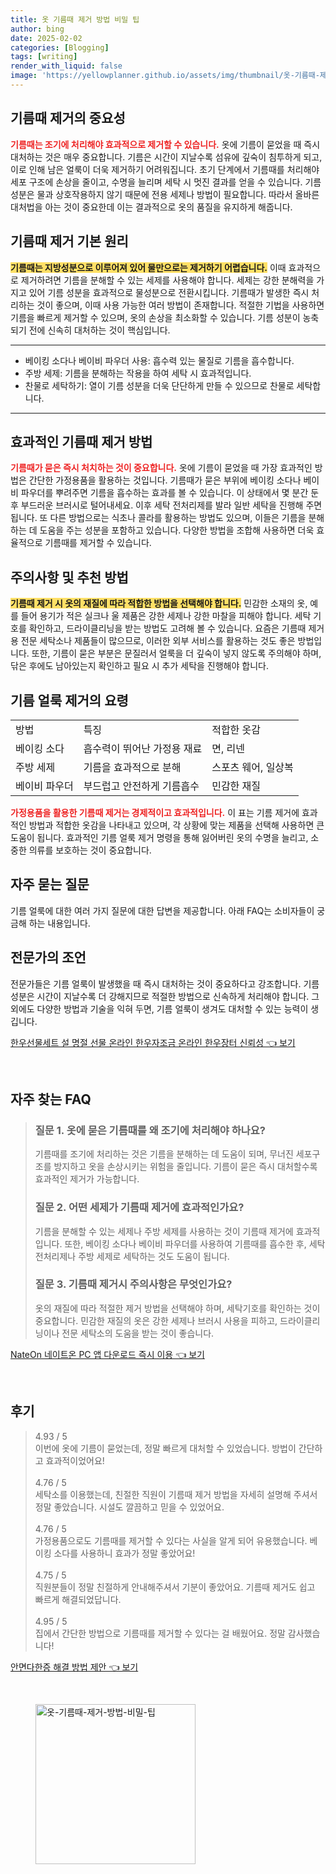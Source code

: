 ```yaml
---
title: 옷 기름때 제거 방법 비밀 팁
author: bing
date: 2025-02-02
categories: [Blogging]
tags: [writing]
render_with_liquid: false
image: 'https://yellowplanner.github.io/assets/img/thumbnail/옷-기름때-제거-방법-비밀-팁.webp'
---
```



<h2 id='기름때 제거의 중요성'>기름때 제거의 중요성</h2>

<p><b><span style="color: #ee2323;">기름때는 조기에 처리해야 효과적으로 제거할 수 있습니다.</span></b> 옷에 기름이 묻었을 때 즉시 대처하는 것은 매우 중요합니다. 기름은 시간이 지날수록 섬유에 깊숙이 침투하게 되고, 이로 인해 남은 얼룩이 더욱 제거하기 어려워집니다. 초기 단계에서 기름때를 처리해야 세포 구조에 손상을 줄이고, 수명을 늘리며 세탁 시 멋진 결과를 얻을 수 있습니다. 기름 성분은 물과 상호작용하지 않기 때문에 전용 세제나 방법이 필요합니다. 따라서 올바른 대처법을 아는 것이 중요한데 이는 결과적으로 옷의 품질을 유지하게 해줍니다.</p>

<h2 id='기름때 제거 기본 원리'>기름때 제거 기본 원리</h2>

<p><b><span style="background-color: #ffe066;">기름때는 지방성분으로 이루어져 있어 물만으로는 제거하기 어렵습니다.</span></b> 이때 효과적으로 제거하려면 기름을 분해할 수 있는 세제를 사용해야 합니다. 세제는 강한 분해력을 가지고 있어 기름 성분을 효과적으로 물성분으로 전환시킵니다. 기름때가 발생한 즉시 처리하는 것이 좋으며, 이때 사용 가능한 여러 방법이 존재합니다. 적절한 기법을 사용하면 기름을 빠르게 제거할 수 있으며, 옷의 손상을 최소화할 수 있습니다. 기름 성분이 농축되기 전에 신속히 대처하는 것이 핵심입니다.</p>

<hr />

<ul>
    <li>베이킹 소다나 베이비 파우더 사용: 흡수력 있는 물질로 기름을 흡수합니다.</li>
    <li>주방 세제: 기름을 분해하는 작용을 하여 세탁 시 효과적입니다.</li>
    <li>찬물로 세탁하기: 열이 기름 성분을 더욱 단단하게 만들 수 있으므로 찬물로 세탁합니다.</li>
</ul>

<hr />

<h2 id='효과적인 기름때 제거 방법'>효과적인 기름때 제거 방법</h2>

<p><b><span style="color: #ee2323;">기름때가 묻은 즉시 처치하는 것이 중요합니다.</span></b> 옷에 기름이 묻었을 때 가장 효과적인 방법은 간단한 가정용품을 활용하는 것입니다. 기름때가 묻은 부위에 베이킹 소다나 베이비 파우더를 뿌려주면 기름을 흡수하는 효과를 볼 수 있습니다. 이 상태에서 몇 분간 둔 후 부드러운 브러시로 털어내세요. 이후 세탁 전처리제를 발라 일반 세탁을 진행해 주면 됩니다. 또 다른 방법으로는 식초나 콜라를 활용하는 방법도 있으며, 이들은 기름을 분해하는 데 도움을 주는 성분을 포함하고 있습니다. 다양한 방법을 조합해 사용하면 더욱 효율적으로 기름때를 제거할 수 있습니다.</p>

<h2 id='주의사항 및 추천 방법'>주의사항 및 추천 방법</h2>

<p><b><span style="background-color: #ffe066;">기름때 제거 시 옷의 재질에 따라 적합한 방법을 선택해야 합니다.</span></b> 민감한 소재의 옷, 예를 들어 용기가 적은 실크나 울 제품은 강한 세제나 강한 마찰을 피해야 합니다. 세탁 기호를 확인하고, 드라이클리닝을 받는 방법도 고려해 볼 수 있습니다. 요즘은 기름때 제거용 전문 세탁소나 제품들이 많으므로, 이러한 외부 서비스를 활용하는 것도 좋은 방법입니다. 또한, 기름이 묻은 부분은 문질러서 얼룩을 더 깊숙이 넣지 않도록 주의해야 하며, 닦은 후에도 남아있는지 확인하고 필요 시 추가 세탁을 진행해야 합니다.</p>

<h2 id='기름 얼룩 제거의 요령'>기름 얼룩 제거의 요령</h2>

<table>
    <tr>
        <td>방법</td>
        <td>특징</td>
        <td>적합한 옷감</td>
    </tr>
    <tr>
        <td>베이킹 소다</td>
        <td>흡수력이 뛰어난 가정용 재료</td>
        <td>면, 리넨</td>
    </tr>
    <tr>
        <td>주방 세제</td>
        <td>기름을 효과적으로 분해</td>
        <td>스포츠 웨어, 일상복</td>
    </tr>
    <tr>
        <td>베이비 파우더</td>
        <td>부드럽고 안전하게 기름흡수</td>
        <td>민감한 재질</td>
    </tr>
</table>

<p><b><span style="color: #ee2323;">가정용품을 활용한 기름때 제거는 경제적이고 효과적입니다.</span></b> 이 표는 기름 제거에 효과적인 방법과 적합한 옷감을 나타내고 있으며, 각 상황에 맞는 제품을 선택해 사용하면 큰 도움이 됩니다. 효과적인 기름 얼룩 제거 명령을 통해 잃어버린 옷의 수명을 늘리고, 소중한 의류를 보호하는 것이 중요합니다.</p>

<h2 id='자주 묻는 질문'>자주 묻는 질문</h2>

<p>기름 얼룩에 대한 여러 가지 질문에 대한 답변을 제공합니다. 아래 FAQ는 소비자들이 궁금해 하는 내용입니다.</p>

<h2 id='전문가의 조언'>전문가의 조언</h2>

<p>전문가들은 기름 얼룩이 발생했을 때 즉시 대처하는 것이 중요하다고 강조합니다. 기름 성분은 시간이 지날수록 더 강해지므로 적절한 방법으로 신속하게 처리해야 합니다. 그 외에도 다양한 방법과 기술을 익혀 두면, 기름 얼룩이 생겨도 대처할 수 있는 능력이 생깁니다.</p>


<p><a class="click-button" title="한우선물세트 설 명절 선물 온라인 한우자조금 온라인 한우장터 신뢰성" href="https://yellowplanner.github.io/posts/%ED%95%9C%EC%9A%B0%EC%84%A0%EB%AC%BC%EC%84%B8%ED%8A%B8-%EC%84%A4-%EB%AA%85%EC%A0%88-%EC%84%A0%EB%AC%BC-%EC%98%A8%EB%9D%BC%EC%9D%B8-%ED%95%9C%EC%9A%B0%EC%9E%90%EC%A1%B0%EA%B8%88-%EC%98%A8%EB%9D%BC%EC%9D%B8-%ED%95%9C%EC%9A%B0%EC%9E%A5%ED%84%B0-%EC%8B%A0%EB%A2%B0%EC%84%B1/" rel="dofollow">한우선물세트 설 명절 선물 온라인 한우자조금 온라인 한우장터 신뢰성 👈 보기</a></p><br>
<h2 id='자주_찾는_FAQ'>자주 찾는 FAQ</h2>
<div itemscope="" itemtype="https://schema.org/FAQPage"> 
<blockquote> 
<div itemscope="" itemprop="mainEntity" itemtype="https://schema.org/Question"> 
<h3 itemprop="name">질문 1. 옷에 묻은 기름때를 왜 조기에 처리해야 하나요?</h3> 
<div itemscope="" itemprop="acceptedAnswer" itemtype="https://schema.org/Answer"> 
<span itemprop="text"> 
<p>기름때를 조기에 처리하는 것은 기름을 분해하는 데 도움이 되며, 무너진 세포구조를 방지하고 옷을 손상시키는 위험을 줄입니다. 기름이 묻은 즉시 대처할수록 효과적인 제거가 가능합니다.</p> 
</span> 
</div> 
</div> 

<div itemscope="" itemprop="mainEntity" itemtype="https://schema.org/Question"> 
<h3 itemprop="name">질문 2. 어떤 세제가 기름때 제거에 효과적인가요?</h3> 
<div itemscope="" itemprop="acceptedAnswer" itemtype="https://schema.org/Answer"> 
<span itemprop="text"> 
<p>기름을 분해할 수 있는 세제나 주방 세제를 사용하는 것이 기름때 제거에 효과적입니다. 또한, 베이킹 소다나 베이비 파우더를 사용하여 기름때를 흡수한 후, 세탁 전처리제나 주방 세제로 세탁하는 것도 도움이 됩니다.</p> 
</span> 
</div> 
</div> 

<div itemscope="" itemprop="mainEntity" itemtype="https://schema.org/Question"> 
<h3 itemprop="name">질문 3. 기름때 제거시 주의사항은 무엇인가요?</h3> 
<div itemscope="" itemprop="acceptedAnswer" itemtype="https://schema.org/Answer"> 
<span itemprop="text"> 
<p>옷의 재질에 따라 적절한 제거 방법을 선택해야 하며, 세탁기호를 확인하는 것이 중요합니다. 민감한 재질의 옷은 강한 세제나 브러시 사용을 피하고, 드라이클리닝이나 전문 세탁소의 도움을 받는 것이 좋습니다.</p> 
</span> 
</div> 
</div> 
</blockquote> 
</div>
<p><a class="click-button" title="NateOn 네이트온 PC 앱 다운로드 즉시 이용" href="https://yellowplanner.github.io/posts/NateOn-%EB%84%A4%EC%9D%B4%ED%8A%B8%EC%98%A8-PC-%EC%95%B1-%EB%8B%A4%EC%9A%B4%EB%A1%9C%EB%93%9C-%EC%A6%89%EC%8B%9C-%EC%9D%B4%EC%9A%A9/" rel="dofollow">NateOn 네이트온 PC 앱 다운로드 즉시 이용 👈 보기</a></p><br>
<h2 id='후기'>후기</h2>
<div itemscope itemtype="https://schema.org/Product">
  <blockquote>
  <div itemprop="review" itemscope itemtype="https://schema.org/Review">
      <div itemprop="reviewRating" itemscope itemtype="https://schema.org/Rating"> <span itemprop="ratingValue">4.93</span> / <span itemprop="bestRating">5</span> </div>
      <span itemprop="reviewBody">이번에 옷에 기름이 묻었는데, 정말 빠르게 대처할 수 있었습니다. 방법이 간단하고 효과적이었어요!</span>
  </div>
  <br>
  <div itemprop="review" itemscope itemtype="https://schema.org/Review">
      <div itemprop="reviewRating" itemscope itemtype="https://schema.org/Rating"> <span itemprop="ratingValue">4.76</span> / <span itemprop="bestRating">5</span> </div>
      <span itemprop="reviewBody">세탁소를 이용했는데, 친절한 직원이 기름때 제거 방법을 자세히 설명해 주셔서 정말 좋았습니다. 시설도 깔끔하고 믿을 수 있었어요.</span>
  </div>
  <br>
  <div itemprop="review" itemscope itemtype="https://schema.org/Review">
      <div itemprop="reviewRating" itemscope itemtype="https://schema.org/Rating"> <span itemprop="ratingValue">4.76</span> / <span itemprop="bestRating">5</span> </div>
      <span itemprop="reviewBody">가정용품으로도 기름때를 제거할 수 있다는 사실을 알게 되어 유용했습니다. 베이킹 소다를 사용하니 효과가 정말 좋았어요!</span>
  </div>
  <br>
  <div itemprop="review" itemscope itemtype="https://schema.org/Review">
      <div itemprop="reviewRating" itemscope itemtype="https://schema.org/Rating"> <span itemprop="ratingValue">4.75</span> / <span itemprop="bestRating">5</span> </div>
      <span itemprop="reviewBody">직원분들이 정말 친절하게 안내해주셔서 기분이 좋았어요. 기름때 제거도 쉽고 빠르게 해결되었답니다.</span>
  </div>
  <br>
  <div itemprop="review" itemscope itemtype="https://schema.org/Review">
      <div itemprop="reviewRating" itemscope itemtype="https://schema.org/Rating"> <span itemprop="ratingValue">4.95</span> / <span itemprop="bestRating">5</span> </div>
      <span itemprop="reviewBody">집에서 간단한 방법으로 기름때를 제거할 수 있다는 걸 배웠어요. 정말 감사했습니다!</span>
  </div>
  </blockquote>
</div>
<p><a class="click-button" title="안면다한증 해결 방법 제안" href="https://yellowplanner.github.io/posts/%EC%95%88%EB%A9%B4%EB%8B%A4%ED%95%9C%EC%A6%9D-%ED%95%B4%EA%B2%B0-%EB%B0%A9%EB%B2%95-%EC%A0%9C%EC%95%88/" rel="dofollow">안면다한증 해결 방법 제안 👈 보기</a></p><br>
<figure class="image"><img src="https://yellowplanner.github.io/assets/img/thumbnail/옷-기름때-제거-방법-비밀-팁.webp" alt="옷-기름때-제거-방법-비밀-팁" width="256" height="256"></figure>